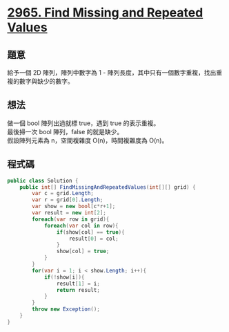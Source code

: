 # [2965. Find Missing and Repeated Values](https://leetcode.com/problems/find-missing-and-repeated-values/description/)

## 題意

給予一個 2D 陣列，陣列中數字為 1 - 陣列長度，其中只有一個數字重複，找出重複的數字與缺少的數字。

## 想法

做一個 bool 陣列出過就標 true，遇到 true 的表示重複。  
最後掃一次 bool 陣列，false 的就是缺少。  
假設陣列元素為 n，空間複雜度 O(n)，時間複雜度為 O(n)。

## 程式碼

```csharp
public class Solution {
    public int[] FindMissingAndRepeatedValues(int[][] grid) {
        var c = grid.Length;
        var r = grid[0].Length;
        var show = new bool[c*r+1];
        var result = new int[2];
        foreach(var row in grid){
            foreach(var col in row){
                if(show[col] == true){
                    result[0] = col;
                }
                show[col] = true;
            }
        }
        for(var i = 1; i < show.Length; i++){
            if(!show[i]){
                result[1] = i;
                return result;
            }
        }
        throw new Exception();
    }
}
```
